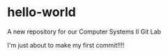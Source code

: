 # hello-world
A new repository for our Computer Systems II  Git Lab

I'm just about to make my first commit!!!!
